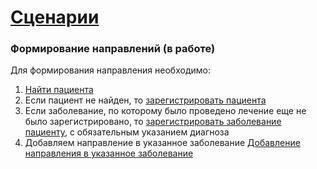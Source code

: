 # [Сценарии](../index.md)

### Формирование направлений (в работе)

Для формирования направления необходимо:
1.  [Найти пациента](../methods/patient/search/index.md)
2. Если пациент не найден, то [зарегистрировать пациента](#регистрация-пациента)
3. Если заболевание, по которому было проведено лечение еще не было зарегистрировано, то [зарегистрировать заболевание пациенту](#регистрация-заболевания-пациента), с обязательным указанием диагноза
4. Добавляем направление в указанное заболевание [Добавление направления в указанное заболевание](../methods/ehr/record/add/RcReferral/index.md)
